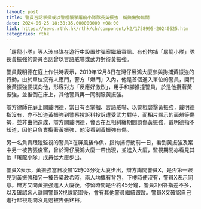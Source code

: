 ```yaml
---
layout: post
title: 警員否認掌摑或以警棍襲擊屠龍小隊隊長黃振強　稱與傷勢無關
date: 2024-06-25 18:38:35.000000000 +08:00
link: https://news.rthk.hk/rthk/ch/component/k2/1758995-20240625.htm
categories: rthk
---
```


「屠龍小隊」等人涉串謀在遊行中設置炸彈案繼續審訊。有份拘捕「屠龍小隊」隊長黃振強的警員否認曾以言語威嚇或武力對待黃振強。

警員戴明德在庭上作供時表示，2019年12月8日在灣仔展鴻大廈參與拘捕黃振強的行動，由於單位沒有人應門，警方「爆門」入內，他是首個進入單位的警員，開門後黃振強便撲向他，形容對方「反應好激烈」，用手和腳推撞警員，於是他攬著黃振強，並推倒在床上，其他警員再一同制服黃振強。

辯方律師在庭上問戴明德，當日有否掌摑、言語威嚇、以警棍襲擊黃振強，戴明德指沒有，亦不知道黃振強到警察投訴科投訴遭受武力對待，而相片顯示的面頰等傷勢，並非由他造成，辯方問戴明德，會否在互相糾纏期間誤傷黃振強，戴明德指不知道，因他只負責攬著黃振強，他沒看到黃振強有傷。

另一名負責跟蹤監視的警員X在屏風後作供，指拘捕行動前一日，看到黃振強及案中另一被告張俊富，曾於灣仔展鴻大廈一帶出現，並進入大廈，監視期間亦看見其他「屠龍小隊」成員從大廈步出。

警員X表示，黃振強當日凌晨12時03分從大廈步出，辯方詢問警員X，是否第一眼見到黃振強和另一被告梁政希時，兩人均攜有背包，下樓時便沒有，警員X表示同意。辯方又問黃振強進入大廈後，停留時間是否約45分鐘，警員X回答指差不多，以及確認各人離開警員X視線範圍後，會有其他警員繼續跟蹤。警員X又確認自己進行監視期間沒見過被告張銘裕。
